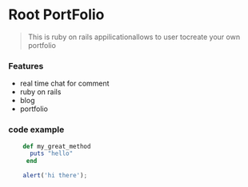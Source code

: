 # Root PortFolio

> This is ruby on rails appilicationallows to user tocreate your own portfolio

### Features

- real time chat for comment
- ruby on rails
- blog
- portfolio

### code example

```ruby
	def my_great_method
	  puts "hello"
	 end
```

```javascript
	alert('hi there');
```	 
